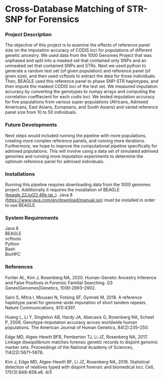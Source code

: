 # Cross-Database Matching of STR-SNP for Forensics

### Project Description
The objective of this project is to examine the effects of reference panel size on the imputation accuracy of CODIS loci for populations of different genetic ancestry. We used data from the 1000 Genomes Project that was unphased and split into a masked set that contained only SNPs and an unmasked set that contained SNPs and STRs. Next we used python to generate a random test set (of given population) and reference panel (of given size), and then used vcftools to extract the data for those individuals. Then, BEAGLE used this reference panel to phase SNP-STR haplotypes, and then impute the masked CODIS loci of the test set. We measured imputation accuracy by converting the genotypes to numpy arrays and computing the correlation coeffiecient for each codis loci. We tested imputation accuracy for five populations from various super-populations (Africans, Admixed Americans, East Asians, Europeans, and South Asians) and varied reference panel size from 10 to 50 individuals.

### Future Developments
Next steps would included running the pipeline with more populations, creating more complex reference panels, and running more iterations. Furthermore, we hope to improve the computational pipeline specifically for admixed populations. This will involve using a data set of simulated admixed genomes and running more imputation experiments to determine the optimum reference panel for admixed individuals.

### Installations
Running this pipeline requires downloading data from the 1000 genomes project. Additionally it requires the installation of BEAGLE ([beagle.22Jul22.46e.jar_](https://faculty.washington.edu/browning/beagle/beagle.22Jul22.46e.jar)). Java 8 (https://www.java.com/en/download/manual.jsp) must be installed in order to use BEAGLE.

### System Requirements
Java 8
<br />BEAGLE
<br />vcftools
<br />Python
<br />Bash
<br />BioHPC

### References
Fortier AL, Kim J, Rosenberg NA, 2020. Human-Genetic Ancestry Inference and False Positives in Forensic Familial
Searching. G3 Genes|Genomes|Genetics, 10(8):2893–2902.

Saini S, Mitra I, Mousavi N, Fotsing SF, Gymrek M, 2018. A reference haplotype panel for genome-wide imputation of
short tandem repeats. Nature Communications, 9(1):4397.

Huang L, Li Y, Singleton AB, Hardy JA, Abecasis G, Rosenberg NA, Scheet P, 2009. Genotype-imputation accuracy across
worldwide human populations. The American Journal of Human Genetics, 84(2):235–250.

Edge MD, Algee-Hewitt BFB, Pemberton TJ, Li JZ, Rosenberg NA, 2017. Linkage disequilibrium matches forensic genetic
records to disjoint genomic marker sets. Proceedings of the National Academy of Sciences, 114(22):5671–5676.

Kim J, Edge MD, Algee-Hewitt BF, Li JZ, Rosenberg NA, 2018. Statistical detection of relatives typed with disjoint forensic
and biomedical loci. Cell, 175(3):848–858.e6.
4/5


